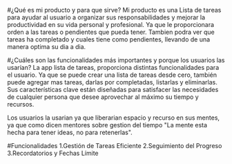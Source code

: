#¿Qué es mi producto y para que sirve?
Mi producto es una Lista de tareas para ayudar al usuario a organizar sus responsabilidades y mejorar la productividad en su vida personal y profesional.  Ya que le proporcionara  orden a las tareas o pendientes que pueda tener. Tambien podra ver que tareas ha completado y cuales tiene como pendientes, llevando de una manera optima su dia a dia.

#¿Cuáles son las funcionalidades más importantes y porque los usuarios las usarían?
La app lista de tareas, proporciona distintas funcionalidades para el usuario. Ya que se puede crear una lista de tareas desde cero, también puede agregar mas tareas, darlas por completadas, listarlas y eliminarlas. Sus características clave están diseñadas para satisfacer las necesidades de cualquier persona que desee aprovechar al máximo su tiempo y recursos.

Los usuarios la usarian ya que liberarian espacio y recurso en sus mentes, ya que como dicen mentores sobre gestion del tiempo "La mente esta hecha para tener ideas, no para retenerlas". 

#Funcionalidades
1.Gestión de Tareas Eficiente
2.Seguimiento del Progreso
3.Recordatorios y Fechas Límite
